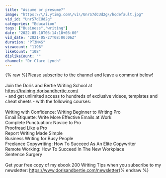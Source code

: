 ```yaml
---
title: "Assume or presume?"
image: "https:\/\/i.ytimg.com\/vi\/UnrS7dCUd2g\/hqdefault.jpg"
vid_id: "UnrS7dCUd2g"
categories: "Education"
tags: ["Business","writing"]
date: "2022-05-10T03:14:18+03:00"
vid_date: "2021-05-27T08:00:06Z"
duration: "PT3M4S"
viewcount: "1196"
likeCount: "108"
dislikeCount: ""
channel: "Dr Clare Lynch"
---
```

{% raw %}Please subscribe to the channel and leave a comment below!<br /><br />Join the Doris and Bertie Writing School at <a rel="nofollow" target="blank" href="https://training.dorisandbertie.com/">https://training.dorisandbertie.com/</a> <br /> - and get unlimited access to hundreds of exclusive videos, templates and cheat sheets - with the following courses:<br /><br />Writing with Confidence: Writing Beginner to Writing Pro<br />Email Etiquette: Write More Effective Emails at Work<br />Complete Punctuation: Novice to Pro<br />Proofread Like a Pro<br />Report Writing Made Simple<br />Business Writing for Busy People<br />Freelance Copywriting: How To Succeed As An Elite Copywriter<br />Remote Working: How To Succeed In The New Workplace<br />Sentence Surgery<br /><br />Get your free copy of my ebook 200 Writing Tips when you subscribe to my newsletter: <a rel="nofollow" target="blank" href="https://www.dorisandbertie.com/newsletter">https://www.dorisandbertie.com/newsletter</a>{% endraw %}
